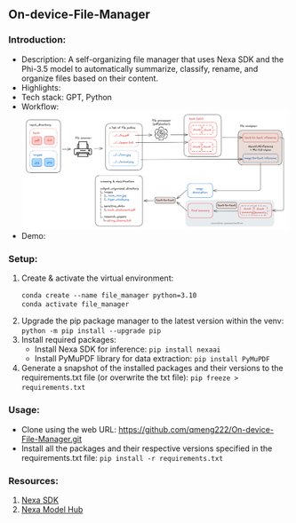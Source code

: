 ## On-device-File-Manager

### Introduction:

- Description: A self-organizing file manager that uses Nexa SDK and the Phi-3.5 model to automatically summarize, classify, rename, and organize files based on their content.
- Highlights:
- Tech stack: GPT, Python
- Workflow:
  ![project workflow](imgs/workflow.png)
- Demo:

### Setup:

1. Create & activate the virtual environment:
   ```
   conda create --name file_manager python=3.10
   conda activate file_manager
   ```
2. Upgrade the pip package manager to the latest version within the venv:
   `python -m pip install --upgrade pip`
3. Install required packages:
   - Install Nexa SDK for inference: `pip install nexaai`
   - Install PyMuPDF library for data extraction: `pip install PyMuPDF`
4. Generate a snapshot of the installed packages and their versions to the requirements.txt file (or overwrite the txt file): `pip freeze > requirements.txt`

### Usage:

- Clone using the web URL: https://github.com/qmeng222/On-device-File-Manager.git
- Install all the packages and their respective versions specified in the requirements.txt file: `pip install -r requirements.txt`

### Resources:

1. [Nexa SDK](https://pypi.org/project/nexaai/)
2. [Nexa Model Hub](https://www.nexaai.com/models)
